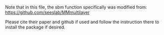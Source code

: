 Note that in this file, the sbm function specifically was modified from: https://github.com/seeslab/MMmultilayer

Please cite their paper and github if used and follow the instruction there to install the package if desired.
